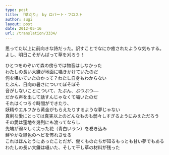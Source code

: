 ```yaml
---
type: post
title: 『草刈り』 by ロバート・フロスト
author: sugi
layout: post
date: 2012-05-16
url: /translation/3334/
---
```

思ってた以上に前向きな詩だった。訳すことでなにか癒されたような気もする。よし、明日こそがんばって草を刈ろう！

<pre>ひとつをのぞいて森の傍らでは物音はしなかった
わたしの長い大鎌が地面に囁きかけていたのだ
何を囁いていたのかって？わたし自身もわからない
たぶん、日向の暑さについてぼそぼそ
音がしないことについて、たぶん、ぶつぶつ——
だから声を出して話すんじゃなくて囁いたのだ
それはくつろぐ時間ができたり、
妖精やエルフから黄金がもらえたりするような夢じゃない
真剣な愛にとっては真実以上のどんなものも弱々しすぎるようにみえただろう
その愛は窪地を幾列にも渡ってならし
先端が弱々しく尖った花（青白いラン）を巻き込み
鮮やかな緑色のヘビを怖れさせる
これはほんとうにあったことだが、働くものたちが知るもっとも甘い夢でもある
わたしの長い大鎌は囁いた、そして干し草の材料が残った
</pre>
